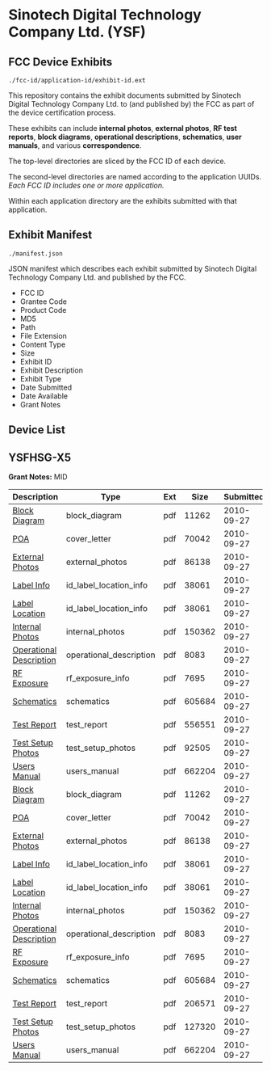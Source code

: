 # Sinotech Digital Technology Company Ltd. (YSF)
## FCC Device Exhibits

```
./fcc-id/application-id/exhibit-id.ext
```

This repository contains the exhibit documents submitted by Sinotech Digital Technology Company Ltd. to (and published by) the FCC as part of the device certification process.

These exhibits can include **internal photos**, **external photos**, **RF test reports**, **block diagrams**, **operational descriptions**, **schematics**, **user manuals**, and various **correspondence**.

The top-level directories are sliced by the FCC ID of each device.

The second-level directories are named according to the application UUIDs. *Each FCC ID includes one or more application.*

Within each application directory are the exhibits submitted with that application. 

## Exhibit Manifest

```
./manifest.json
```

JSON manifest which describes each exhibit submitted by Sinotech Digital Technology Company Ltd. and published by the FCC.

- FCC ID
- Grantee Code
- Product Code
- MD5
- Path
- File Extension
- Content Type
- Size
- Exhibit ID
- Exhibit Description
- Exhibit Type
- Date Submitted
- Date Available
- Grant Notes

## Device List
## YSFHSG-X5
**Grant Notes:** MID

| Description | Type | Ext | Size | Submitted | Available |
| ----------- | ---- | --- | ---- | --------- | --------- |
| [Block Diagram](YSFHSG-X5/a111bc781e3788c239d7b31c9356180c/1349460.pdf) | block_diagram | pdf | 11262 | 2010-09-27 | 2010-09-27 |
| [POA](YSFHSG-X5/a111bc781e3788c239d7b31c9356180c/1349466.pdf) | cover_letter | pdf | 70042 | 2010-09-27 | 2010-09-27 |
| [External Photos](YSFHSG-X5/a111bc781e3788c239d7b31c9356180c/1349461.pdf) | external_photos | pdf | 86138 | 2010-09-27 | 2010-09-27 |
| [Label Info](YSFHSG-X5/a111bc781e3788c239d7b31c9356180c/1349464.pdf) | id_label_location_info | pdf | 38061 | 2010-09-27 | 2010-09-27 |
| [Label Location](YSFHSG-X5/a111bc781e3788c239d7b31c9356180c/1349464.pdf) | id_label_location_info | pdf | 38061 | 2010-09-27 | 2010-09-27 |
| [Internal Photos](YSFHSG-X5/a111bc781e3788c239d7b31c9356180c/1349462.pdf) | internal_photos | pdf | 150362 | 2010-09-27 | 2010-09-27 |
| [Operational Description](YSFHSG-X5/a111bc781e3788c239d7b31c9356180c/1349465.pdf) | operational_description | pdf | 8083 | 2010-09-27 | 2010-09-27 |
| [RF Exposure](YSFHSG-X5/a111bc781e3788c239d7b31c9356180c/1349467.pdf) | rf_exposure_info | pdf | 7695 | 2010-09-27 | 2010-09-27 |
| [Schematics](YSFHSG-X5/a111bc781e3788c239d7b31c9356180c/1349468.pdf) | schematics | pdf | 605684 | 2010-09-27 | 2010-09-27 |
| [Test Report](YSFHSG-X5/a111bc781e3788c239d7b31c9356180c/1349469.pdf) | test_report | pdf | 556551 | 2010-09-27 | 2010-09-27 |
| [Test Setup Photos](YSFHSG-X5/a111bc781e3788c239d7b31c9356180c/1349470.pdf) | test_setup_photos | pdf | 92505 | 2010-09-27 | 2010-09-27 |
| [Users Manual](YSFHSG-X5/a111bc781e3788c239d7b31c9356180c/1349471.pdf) | users_manual | pdf | 662204 | 2010-09-27 | 2010-09-27 |
| [Block Diagram](YSFHSG-X5/c179cce40a365a015838546dbbf36fea/1349460.pdf) | block_diagram | pdf | 11262 | 2010-09-27 | 2010-09-27 |
| [POA](YSFHSG-X5/c179cce40a365a015838546dbbf36fea/1349466.pdf) | cover_letter | pdf | 70042 | 2010-09-27 | 2010-09-27 |
| [External Photos](YSFHSG-X5/c179cce40a365a015838546dbbf36fea/1349461.pdf) | external_photos | pdf | 86138 | 2010-09-27 | 2010-09-27 |
| [Label Info](YSFHSG-X5/c179cce40a365a015838546dbbf36fea/1349464.pdf) | id_label_location_info | pdf | 38061 | 2010-09-27 | 2010-09-27 |
| [Label Location](YSFHSG-X5/c179cce40a365a015838546dbbf36fea/1349464.pdf) | id_label_location_info | pdf | 38061 | 2010-09-27 | 2010-09-27 |
| [Internal Photos](YSFHSG-X5/c179cce40a365a015838546dbbf36fea/1349462.pdf) | internal_photos | pdf | 150362 | 2010-09-27 | 2010-09-27 |
| [Operational Description](YSFHSG-X5/c179cce40a365a015838546dbbf36fea/1349465.pdf) | operational_description | pdf | 8083 | 2010-09-27 | 2010-09-27 |
| [RF Exposure](YSFHSG-X5/c179cce40a365a015838546dbbf36fea/1349467.pdf) | rf_exposure_info | pdf | 7695 | 2010-09-27 | 2010-09-27 |
| [Schematics](YSFHSG-X5/c179cce40a365a015838546dbbf36fea/1349468.pdf) | schematics | pdf | 605684 | 2010-09-27 | 2010-09-27 |
| [Test Report](YSFHSG-X5/c179cce40a365a015838546dbbf36fea/1349487.pdf) | test_report | pdf | 206571 | 2010-09-27 | 2010-09-27 |
| [Test Setup Photos](YSFHSG-X5/c179cce40a365a015838546dbbf36fea/1349488.pdf) | test_setup_photos | pdf | 127320 | 2010-09-27 | 2010-09-27 |
| [Users Manual](YSFHSG-X5/c179cce40a365a015838546dbbf36fea/1349471.pdf) | users_manual | pdf | 662204 | 2010-09-27 | 2010-09-27 |
